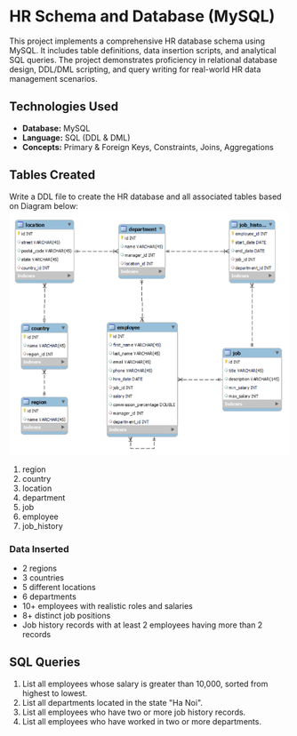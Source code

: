 # HR Schema and Database (MySQL)

This project implements a comprehensive HR database schema using MySQL. It includes table definitions, data insertion scripts, and analytical SQL queries. The project demonstrates proficiency in relational database design, DDL/DML scripting, and query writing for real-world HR data management scenarios.


## Technologies Used

- **Database:** MySQL
- **Language:** SQL (DDL & DML)
- **Concepts:** Primary & Foreign Keys, Constraints, Joins, Aggregations

## Tables Created
Write a DDL file to create the HR database and all associated tables based on Diagram below:
![HR Diagram](HR_Diagram.png)
1. region
2. country
3. location
4. department
5. job
6. employee
7. job_history

### Data Inserted

- 2 regions  
- 3 countries  
- 5 different locations  
- 6 departments  
- 10+ employees with realistic roles and salaries  
- 8+ distinct job positions  
- Job history records with at least 2 employees having more than 2 records

## SQL Queries

1. List all employees whose salary is greater than 10,000, sorted from highest to lowest.
2. List all departments located in the state "Ha Noi". 
3. List all employees who have two or more job history records.
4. List all employees who have worked in two or more departments.
